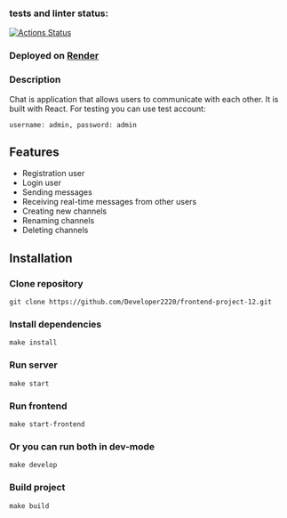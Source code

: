 ### tests and linter status:
[![Actions Status](https://github.com/Developer2220/frontend-project-12/actions/workflows/hexlet-check.yml/badge.svg)](https://github.com/Developer2220/frontend-project-12/actions)

### Deployed on [Render](https://chat-xnrx.onrender.com/)

### Description

Chat is application that allows users to communicate with each other. It is built with React. 
For testing you can use test account: 
```
username: admin, password: admin
```


## Features

- Registration user
- Login user
- Sending messages
- Receiving real-time messages from other users
- Creating new channels
- Renaming channels
- Deleting channels

## Installation

### Clone repository
```
git clone https://github.com/Developer2220/frontend-project-12.git
```


### Install dependencies
```
make install
```

### Run server
```
make start
```

### Run frontend
```
make start-frontend
```

### Or you can run both in dev-mode
```
make develop
```

### Build project
```
make build
```
